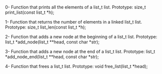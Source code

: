 0- Function that prints all the elements of a list_t list.
Prototype: size_t print_list(const list_t *h);


1- Function that returns the number of elements in a linked list_t list.
Prototype: size_t list_len(const list_t *h);


2- Function that adds a new node at the beginning of a list_t list.
Prototype: list_t *add_node(list_t **head, const char *str);


3- Function that adds a new node at the end of a list_t list.
Prototype: list_t *add_node_end(list_t **head, const char *str);


4- Function that frees a list_t list.
Prototype: void free_list(list_t *head);

